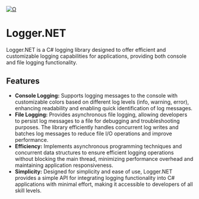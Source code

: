 <a href="Ω"><img src="http://readme-typing-svg.herokuapp.com?font=VT323&size=90&duration=2000&pause=1000&color=F70000&center=true&random=false&width=1100&height=140&lines=%E2%98%A6+Logger.NET+%E2%98%A6;%E2%98%A6+By+Smoke+%E2%98%A6" alt="Ω" /></a>

# Logger.NET

Logger.NET is a C# logging library designed to offer efficient and customizable logging capabilities for applications, providing both console and file logging functionality.

## Features

- **Console Logging:** Supports logging messages to the console with customizable colors based on different log levels (info, warning, error), enhancing readability and enabling quick identification of log messages.
- **File Logging:** Provides asynchronous file logging, allowing developers to persist log messages to a file for debugging and troubleshooting purposes. The library efficiently handles concurrent log writes and batches log messages to reduce file I/O operations and improve performance.
- **Efficiency:** Implements asynchronous programming techniques and concurrent data structures to ensure efficient logging operations without blocking the main thread, minimizing performance overhead and maintaining application responsiveness.
- **Simplicity:** Designed for simplicity and ease of use, Logger.NET provides a simple API for integrating logging functionality into C# applications with minimal effort, making it accessible to developers of all skill levels.
